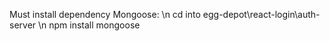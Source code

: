 Must install dependency Mongoose: \n
cd into egg-depot\react-login\auth-server \n
npm install mongoose
